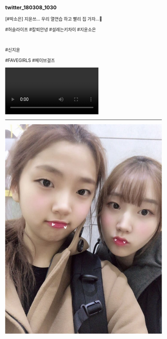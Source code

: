 ### twitter_180308_1030

\[#박소은\] 지윤쓰... 우리 열연습 하고 빨리 집 가자...💪

#허슬라이프 #칼퇴안녕 #설레는키차이 #지윤소은

<br>

#신지윤

#FAVEGIRLS #페이브걸즈

<video controls loop volume=0.2 preload="metadata" src="../Videos/twitter_180308_1030_0.mp4">浏览器不支持视频标签。</video>

---

![](../Images/twitter_180308_1030_1.jpg)